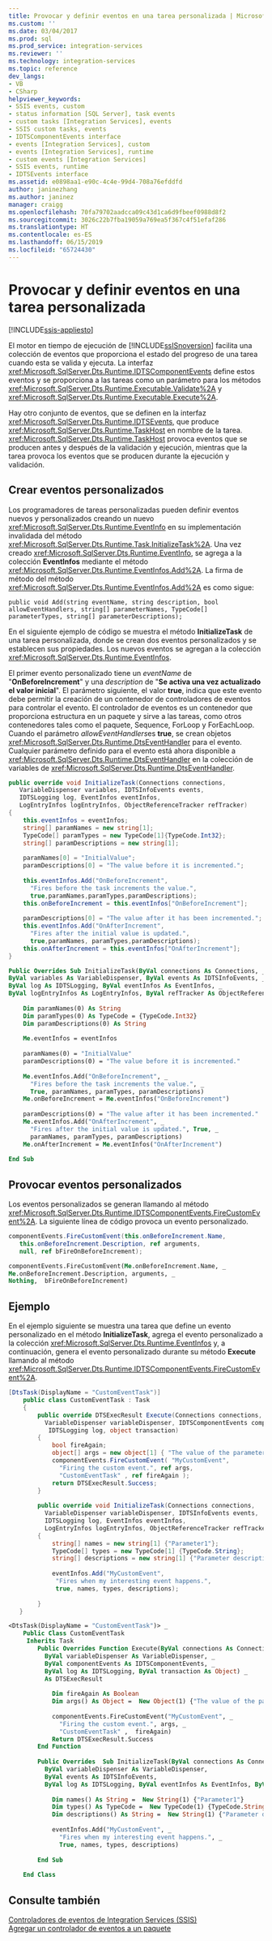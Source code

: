 ```yaml
---
title: Provocar y definir eventos en una tarea personalizada | Microsoft Docs
ms.custom: ''
ms.date: 03/04/2017
ms.prod: sql
ms.prod_service: integration-services
ms.reviewer: ''
ms.technology: integration-services
ms.topic: reference
dev_langs:
- VB
- CSharp
helpviewer_keywords:
- SSIS events, custom
- status information [SQL Server], task events
- custom tasks [Integration Services], events
- SSIS custom tasks, events
- IDTSComponentEvents interface
- events [Integration Services], custom
- events [Integration Services], runtime
- custom events [Integration Services]
- SSIS events, runtime
- IDTSEvents interface
ms.assetid: e0898aa1-e90c-4c4e-99d4-708a76efddfd
author: janinezhang
ms.author: janinez
manager: craigg
ms.openlocfilehash: 70fa79702aadcca09c43d1ca6d9fbeef0988d8f2
ms.sourcegitcommit: 3026c22b7fba19059a769ea5f367c4f51efaf286
ms.translationtype: HT
ms.contentlocale: es-ES
ms.lasthandoff: 06/15/2019
ms.locfileid: "65724430"
---
```

# <a name="raising-and-defining-events-in-a-custom-task"></a>Provocar y definir eventos en una tarea personalizada

[!INCLUDE[ssis-appliesto](../../../includes/ssis-appliesto-ssvrpluslinux-asdb-asdw-xxx.md)]


  El motor en tiempo de ejecución de [!INCLUDE[ssISnoversion](../../../includes/ssisnoversion-md.md)] facilita una colección de eventos que proporciona el estado del progreso de una tarea cuando esta se valida y ejecuta. La interfaz <xref:Microsoft.SqlServer.Dts.Runtime.IDTSComponentEvents> define estos eventos y se proporciona a las tareas como un parámetro para los métodos <xref:Microsoft.SqlServer.Dts.Runtime.Executable.Validate%2A> y <xref:Microsoft.SqlServer.Dts.Runtime.Executable.Execute%2A>.  
  
 Hay otro conjunto de eventos, que se definen en la interfaz <xref:Microsoft.SqlServer.Dts.Runtime.IDTSEvents>, que produce <xref:Microsoft.SqlServer.Dts.Runtime.TaskHost> en nombre de la tarea. <xref:Microsoft.SqlServer.Dts.Runtime.TaskHost> provoca eventos que se producen antes y después de la validación y ejecución, mientras que la tarea provoca los eventos que se producen durante la ejecución y validación.  
  
## <a name="creating-custom-events"></a>Crear eventos personalizados  
 Los programadores de tareas personalizadas pueden definir eventos nuevos y personalizados creando un nuevo <xref:Microsoft.SqlServer.Dts.Runtime.EventInfo> en su implementación invalidada del método <xref:Microsoft.SqlServer.Dts.Runtime.Task.InitializeTask%2A>. Una vez creado <xref:Microsoft.SqlServer.Dts.Runtime.EventInfo>, se agrega a la colección **EventInfos** mediante el método <xref:Microsoft.SqlServer.Dts.Runtime.EventInfos.Add%2A>. La firma de método del método <xref:Microsoft.SqlServer.Dts.Runtime.EventInfos.Add%2A> es como sigue:  
  
 `public void Add(string eventName, string description, bool allowEventHandlers, string[] parameterNames, TypeCode[] parameterTypes, string[] parameterDescriptions);`  
  
 En el siguiente ejemplo de código se muestra el método **InitializeTask** de una tarea personalizada, donde se crean dos eventos personalizados y se establecen sus propiedades. Los nuevos eventos se agregan a la colección <xref:Microsoft.SqlServer.Dts.Runtime.EventInfos>.  
  
 El primer evento personalizado tiene un *eventName* de "**OnBeforeIncrement**" y una *description* de "**Se activa una vez actualizado el valor inicial**". El parámetro siguiente, el valor **true**, indica que este evento debe permitir la creación de un contenedor de controladores de eventos para controlar el evento. El controlador de eventos es un contenedor que proporciona estructura en un paquete y sirve a las tareas, como otros contenedores tales como el paquete, Sequence, ForLoop y ForEachLoop. Cuando el parámetro *allowEventHandlers*es **true**, se crean objetos <xref:Microsoft.SqlServer.Dts.Runtime.DtsEventHandler> para el evento. Cualquier parámetro definido para el evento está ahora disponible a <xref:Microsoft.SqlServer.Dts.Runtime.DtsEventHandler> en la colección de variables de <xref:Microsoft.SqlServer.Dts.Runtime.DtsEventHandler>.  
  
```csharp  
public override void InitializeTask(Connections connections,  
   VariableDispenser variables, IDTSInfoEvents events,  
   IDTSLogging log, EventInfos eventInfos,  
   LogEntryInfos logEntryInfos, ObjectReferenceTracker refTracker)  
{  
    this.eventInfos = eventInfos;  
    string[] paramNames = new string[1];  
    TypeCode[] paramTypes = new TypeCode[1]{TypeCode.Int32};  
    string[] paramDescriptions = new string[1];  
  
    paramNames[0] = "InitialValue";  
    paramDescriptions[0] = "The value before it is incremented.";  
  
    this.eventInfos.Add("OnBeforeIncrement",   
      "Fires before the task increments the value.",  
      true,paramNames,paramTypes,paramDescriptions);  
    this.onBeforeIncrement = this.eventInfos["OnBeforeIncrement"];  
  
    paramDescriptions[0] = "The value after it has been incremented.";  
    this.eventInfos.Add("OnAfterIncrement",  
      "Fires after the initial value is updated.",  
      true,paramNames, paramTypes,paramDescriptions);  
    this.onAfterIncrement = this.eventInfos["OnAfterIncrement"];  
}  
```  
  
```vb  
Public Overrides Sub InitializeTask(ByVal connections As Connections, _  
ByVal variables As VariableDispenser, ByVal events As IDTSInfoEvents, _  
ByVal log As IDTSLogging, ByVal eventInfos As EventInfos, _  
ByVal logEntryInfos As LogEntryInfos, ByVal refTracker As ObjectReferenceTracker)   
  
    Dim paramNames(0) As String  
    Dim paramTypes(0) As TypeCode = {TypeCode.Int32}  
    Dim paramDescriptions(0) As String  
  
    Me.eventInfos = eventInfos  
  
    paramNames(0) = "InitialValue"  
    paramDescriptions(0) = "The value before it is incremented."  
  
    Me.eventInfos.Add("OnBeforeIncrement", _  
      "Fires before the task increments the value.", _  
      True, paramNames, paramTypes, paramDescriptions)  
    Me.onBeforeIncrement = Me.eventInfos("OnBeforeIncrement")  
  
    paramDescriptions(0) = "The value after it has been incremented."  
    Me.eventInfos.Add("OnAfterIncrement", _  
      "Fires after the initial value is updated.", True, _  
      paramNames, paramTypes, paramDescriptions)  
    Me.onAfterIncrement = Me.eventInfos("OnAfterIncrement")  
  
End Sub  
```  
  
## <a name="raising-custom-events"></a>Provocar eventos personalizados  
 Los eventos personalizados se generan llamando al método <xref:Microsoft.SqlServer.Dts.Runtime.IDTSComponentEvents.FireCustomEvent%2A>. La siguiente línea de código provoca un evento personalizado.  
  
```csharp  
componentEvents.FireCustomEvent(this.onBeforeIncrement.Name,  
   this.onBeforeIncrement.Description, ref arguments,  
   null, ref bFireOnBeforeIncrement);  
```  
  
```vb  
componentEvents.FireCustomEvent(Me.onBeforeIncrement.Name, _  
Me.onBeforeIncrement.Description, arguments, _  
Nothing,  bFireOnBeforeIncrement)  
```  
  
## <a name="sample"></a>Ejemplo  
 En el ejemplo siguiente se muestra una tarea que define un evento personalizado en el método **InitializeTask**, agrega el evento personalizado a la colección <xref:Microsoft.SqlServer.Dts.Runtime.EventInfos> y, a continuación, genera el evento personalizado durante su método **Execute** llamando al método <xref:Microsoft.SqlServer.Dts.Runtime.IDTSComponentEvents.FireCustomEvent%2A>.  
  
```csharp  
[DtsTask(DisplayName = "CustomEventTask")]  
    public class CustomEventTask : Task  
    {  
        public override DTSExecResult Execute(Connections connections,   
          VariableDispenser variableDispenser, IDTSComponentEvents componentEvents,  
           IDTSLogging log, object transaction)  
        {  
            bool fireAgain;  
            object[] args = new object[1] { "The value of the parameter." };  
            componentEvents.FireCustomEvent( "MyCustomEvent",   
              "Firing the custom event.", ref args,  
              "CustomEventTask" , ref fireAgain );  
            return DTSExecResult.Success;  
        }  
  
        public override void InitializeTask(Connections connections,  
          VariableDispenser variableDispenser, IDTSInfoEvents events,  
          IDTSLogging log, EventInfos eventInfos,  
          LogEntryInfos logEntryInfos, ObjectReferenceTracker refTracker)  
        {  
            string[] names = new string[1] {"Parameter1"};  
            TypeCode[] types = new TypeCode[1] {TypeCode.String};  
            string[] descriptions = new string[1] {"Parameter description." };  
  
            eventInfos.Add("MyCustomEvent",  
             "Fires when my interesting event happens.",  
             true, names, types, descriptions);  
  
        }  
   }  
```  
  
```vb  
<DtsTask(DisplayName = "CustomEventTask")> _   
    Public Class CustomEventTask  
     Inherits Task  
        Public Overrides Function Execute(ByVal connections As Connections, _  
          ByVal variableDispenser As VariableDispenser, _  
          ByVal componentEvents As IDTSComponentEvents, _  
          ByVal log As IDTSLogging, ByVal transaction As Object) _  
          As DTSExecResult  
  
            Dim fireAgain As Boolean  
            Dim args() As Object =  New Object(1) {"The value of the parameter."}  
  
            componentEvents.FireCustomEvent("MyCustomEvent", _  
              "Firing the custom event.", args, _  
              "CustomEventTask" ,  fireAgain)  
            Return DTSExecResult.Success  
        End Function  
  
        Public Overrides  Sub InitializeTask(ByVal connections As Connections, _  
          ByVal variableDispenser As VariableDispenser,  
          ByVal events As IDTSInfoEvents,  
          ByVal log As IDTSLogging, ByVal eventInfos As EventInfos, ByVal logEnTryInfos As LogEnTryInfos, ByVal refTracker As ObjectReferenceTracker)  
  
            Dim names() As String =  New String(1) {"Parameter1"}  
            Dim types() As TypeCode =  New TypeCode(1) {TypeCode.String}  
            Dim descriptions() As String =  New String(1) {"Parameter description."}  
  
            eventInfos.Add("MyCustomEvent", _  
              "Fires when my interesting event happens.", _  
              True, names, types, descriptions)  
  
        End Sub  
  
    End Class  
```  
  
## <a name="see-also"></a>Consulte también  
 [Controladores de eventos de Integration Services &#40;SSIS&#41;](../../../integration-services/integration-services-ssis-event-handlers.md)   
 [Agregar un controlador de eventos a un paquete](https://msdn.microsoft.com/library/5e56885d-8658-480a-bed9-3f2f8003fd78)  
  
  
